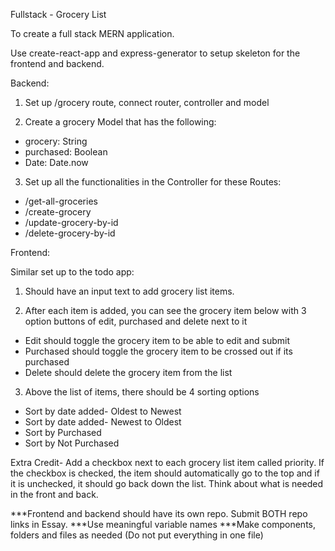 Fullstack - Grocery List

To create a full stack MERN application.

Use create-react-app and express-generator to setup skeleton for the frontend and backend.

Backend:

1. Set up /grocery route, connect router, controller and model

2. Create a grocery Model that has the following:
* grocery: String
* purchased: Boolean
* Date: Date.now

3. Set up all the functionalities in the Controller for these Routes:
* /get-all-groceries
* /create-grocery
* /update-grocery-by-id
* /delete-grocery-by-id

Frontend:

Similar set up to the todo app:

1. Should have an input text to add grocery list items.

2. After each item is added, you can see the grocery item below with 3 option buttons of edit, purchased and delete next to it
* Edit should toggle the grocery item to be able to edit and submit
* Purchased should toggle the grocery item to be crossed out if its purchased
* Delete should delete the grocery item from the list

3. Above the list of items, there should be 4 sorting options
* Sort by date added- Oldest to Newest
* Sort by date added- Newest to Oldest
* Sort by Purchased
* Sort by Not Purchased

Extra Credit- Add a checkbox next to each grocery list item called priority. If the checkbox is checked, the item should automatically go to the top and if it is unchecked, it should go back down the list. Think about what is needed in the front and back.

***Frontend and backend should have its own repo. Submit BOTH repo links in Essay.
***Use meaningful variable names
***Make components, folders and files as needed (Do not put everything in one file)